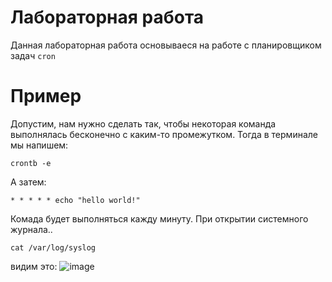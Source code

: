 # Лабораторная работа
Данная лабораторная работа основываеся на работе с планировщиком задач `cron`
# Пример
Допустим, нам нужно сделать так, чтобы некоторая команда выполнялась бесконечно с каким-то промежутком. Тогда в терминале мы напишем:
```
crontb -e
```
А затем:
```
* * * * * echo "hello world!"
```
Комада будет выполняться кажду минуту.
При открытии системного журнала..
```
cat /var/log/syslog
```
видим это:
![image](https://github.com/user-attachments/assets/a0b4838d-ff59-429f-922e-21cbec899558)
